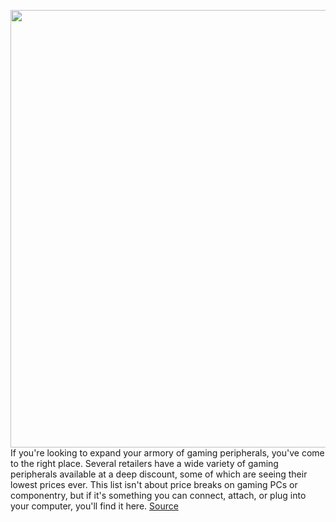 <img src='https://cdn.vox-cdn.com/thumbor/KEEs0IewWowohB3sA5T58PAMQ2w=/0x0:2040x1360/1200x800/filters:focal(857x517:1183x843)/cdn.vox-cdn.com/uploads/chorus_image/image/70195571/akrales_181211_3121_0054.10.jpg' width='700px' /><br/>
If you're looking to expand your armory of gaming peripherals, you've come to the right place. Several retailers have a wide variety of gaming peripherals available at a deep discount, some of which are seeing their lowest prices ever. This list isn't about price breaks on gaming PCs or componentry, but if it's something you can connect, attach, or plug into your computer, you'll find it here.
<a href='https://www.theverge.com/22792008/black-friday-2021-pc-accessories-computer-cyber-monday'> Source <a/>